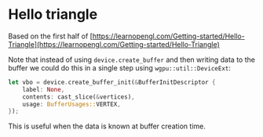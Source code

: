 # Hello triangle

Based on the first half of [https://learnopengl.com/Getting-started/Hello-Triangle](https://learnopengl.com/Getting-started/Hello-Triangle)

Note that instead of using `device.create_buffer` and then writing data to the buffer we could do this in a single step using `wgpu::util::DeviceExt`:

```rust
let vbo = device.create_buffer_init(&BufferInitDescriptor {
    label: None,
    contents: cast_slice(&vertices),
    usage: BufferUsages::VERTEX,
});
```

This is useful when the data is known at buffer creation time.
